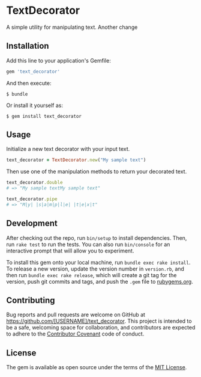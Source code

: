 # TextDecorator

A simple utility for manipulating text. Another change

## Installation

Add this line to your application's Gemfile:

```ruby
gem 'text_decorator'
```

And then execute:

    $ bundle

Or install it yourself as:

    $ gem install text_decorator

## Usage

Initialize a new text decorator with your input text.

```ruby
text_decorator = TextDecorator.new("My sample text")
```

Then use one of the manipulation methods to return your decorated text.

```ruby
text_decorator.double
# => "My sample textMy sample text"

text_decorator.pipe
# => "M|y| |s|a|m|p|l|e| |t|e|x|t"
```

<!-- TODO: add usage instructions for title_case -->

<!--
text_decorator.title_case
# => "My Sample Text"
-->


## Development

After checking out the repo, run `bin/setup` to install dependencies. Then, run `rake test` to run the tests. You can also run `bin/console` for an interactive prompt that will allow you to experiment.

To install this gem onto your local machine, run `bundle exec rake install`. To release a new version, update the version number in `version.rb`, and then run `bundle exec rake release`, which will create a git tag for the version, push git commits and tags, and push the `.gem` file to [rubygems.org](https://rubygems.org).

## Contributing

Bug reports and pull requests are welcome on GitHub at https://github.com/[USERNAME]/text_decorator. This project is intended to be a safe, welcoming space for collaboration, and contributors are expected to adhere to the [Contributor Covenant](http://contributor-covenant.org) code of conduct.


## License

The gem is available as open source under the terms of the [MIT License](http://opensource.org/licenses/MIT).
